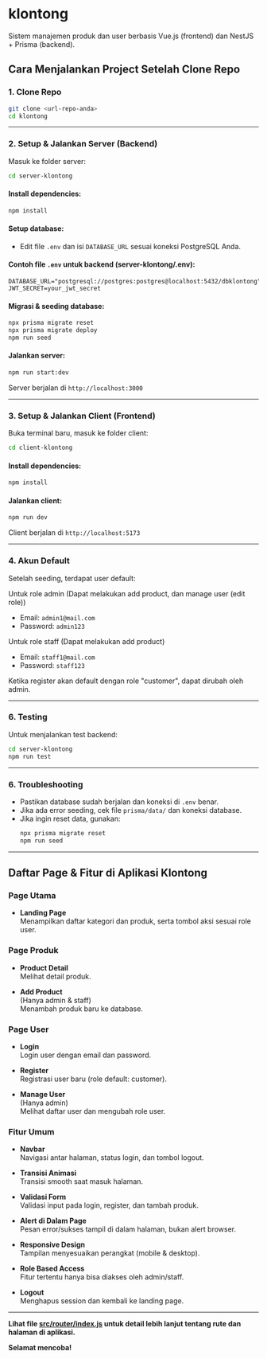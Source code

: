 # klontong

Sistem manajemen produk dan user berbasis Vue.js (frontend) dan NestJS + Prisma (backend).

## Cara Menjalankan Project Setelah Clone Repo

### 1. Clone Repo

```sh
git clone <url-repo-anda>
cd klontong
```

---

### 2. Setup & Jalankan Server (Backend)

Masuk ke folder server:

```sh
cd server-klontong
```

#### Install dependencies:

```sh
npm install
```

#### Setup database:

- Edit file `.env` dan isi `DATABASE_URL` sesuai koneksi PostgreSQL Anda.

#### Contoh file `.env` untuk backend (server-klontong/.env):

```env
DATABASE_URL="postgresql://postgres:postgres@localhost:5432/dbklontong"
JWT_SECRET=your_jwt_secret
```

#### Migrasi & seeding database:

```sh
npx prisma migrate reset
npx prisma migrate deploy
npm run seed
```

#### Jalankan server:

```sh
npm run start:dev
```

Server berjalan di `http://localhost:3000`

---

### 3. Setup & Jalankan Client (Frontend)

Buka terminal baru, masuk ke folder client:

```sh
cd client-klontong
```

#### Install dependencies:

```sh
npm install
```

#### Jalankan client:

```sh
npm run dev
```

Client berjalan di `http://localhost:5173`

---

### 4. Akun Default

Setelah seeding, terdapat user default:

Untuk role admin (Dapat melakukan add product, dan manage user (edit role))

- Email: `admin1@mail.com`
- Password: `admin123`

Untuk role staff (Dapat melakukan add product)

- Email: `staff1@mail.com`
- Password: `staff123`

Ketika register akan default dengan role "customer", dapat dirubah oleh admin.

---

### 6. Testing

Untuk menjalankan test backend:

```sh
cd server-klontong
npm run test
```

---

### 6. Troubleshooting

- Pastikan database sudah berjalan dan koneksi di `.env` benar.
- Jika ada error seeding, cek file `prisma/data/` dan koneksi database.
- Jika ingin reset data, gunakan:
  ```sh
  npx prisma migrate reset
  npm run seed
  ```

---

## Daftar Page & Fitur di Aplikasi Klontong

### Page Utama

- **Landing Page**  
  Menampilkan daftar kategori dan produk, serta tombol aksi sesuai role user.

### Page Produk

- **Product Detail**  
  Melihat detail produk.

- **Add Product**  
  (Hanya admin & staff)  
  Menambah produk baru ke database.

### Page User

- **Login**  
  Login user dengan email dan password.

- **Register**  
  Registrasi user baru (role default: customer).

- **Manage User**  
  (Hanya admin)  
  Melihat daftar user dan mengubah role user.

### Fitur Umum

- **Navbar**  
  Navigasi antar halaman, status login, dan tombol logout.

- **Transisi Animasi**  
  Transisi smooth saat masuk halaman.

- **Validasi Form**  
  Validasi input pada login, register, dan tambah produk.

- **Alert di Dalam Page**  
  Pesan error/sukses tampil di dalam halaman, bukan alert browser.

- **Responsive Design**  
  Tampilan menyesuaikan perangkat (mobile & desktop).

- **Role Based Access**  
  Fitur tertentu hanya bisa diakses oleh admin/staff.

- **Logout**  
  Menghapus session dan kembali ke landing page.

---

**Lihat file [src/router/index.js](client-klontong/src/router/index.js) untuk detail lebih lanjut tentang rute dan halaman di aplikasi.**

**Selamat mencoba!**
